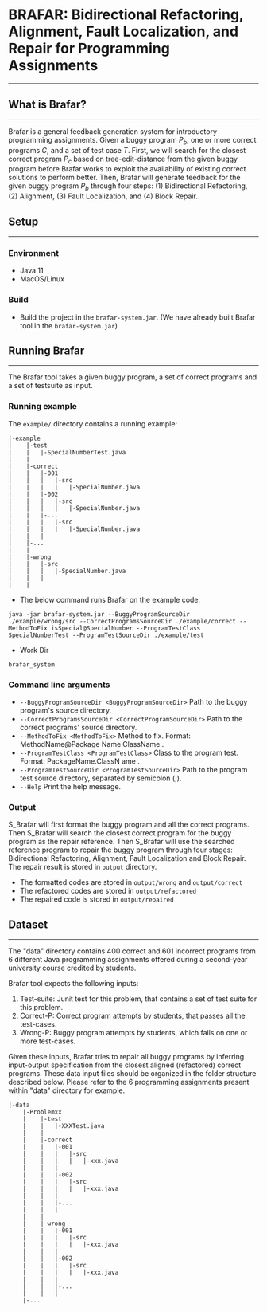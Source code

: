 # BRAFAR: Bidirectional Refactoring, Alignment, Fault Localization, and Repair for Programming Assignments

---
## What is Brafar?

---
Brafar is a general feedback generation system for introductory programming assignments. Given a buggy program $P_b$, one or more correct programs $C$, and a set of test case $T$. First, we will search for the closest correct program $P_c$ based on tree-edit-distance from the given buggy program before Brafar works to exploit the availability of existing correct solutions to perform better. Then, Brafar will generate feedback for the given buggy program $P_b$ through four steps: (1) Bidirectional Refactoring, (2) Alignment, (3) Fault Localization, and (4) Block Repair.

## Setup

---
###  Environment
* Java 11
* MacOS/Linux

### Build
* Build the project in the ```brafar-system.jar```.
  (We have already built Brafar tool in the ```brafar-system.jar```)

## Running Brafar

---
The Brafar tool takes a given buggy program, a set of correct programs and a set of testsuite as input. 

### Running example

The ```example/``` directory contains a running example:
```
|-example
|    |-test
|    |   |-SpecialNumberTest.java
|    |   
|    |-correct
|    |   |-001
|    |   |   |-src
|    |   |   |   |-SpecialNumber.java
|    |   |-002
|    |   |   |-src
|    |   |   |   |-SpecialNumber.java
|    |   |-...
|    |   |   |-src
|    |   |   |   |-SpecialNumber.java
|    |   |
|    |-...
|    |
|    |-wrong
|    |   |-src
|    |   |   |-SpecialNumber.java
|    |   |
|    |
```

* The below command runs Brafar on the example code. 
```shell
java -jar brafar-system.jar --BuggyProgramSourceDir ./example/wrong/src --CorrectProgramsSourceDir ./example/correct --MethodToFix isSpecial@SpecialNumber --ProgramTestClass SpecialNumberTest --ProgramTestSourceDir ./example/test
```
* Work Dir
```
brafar_system
```

### Command line arguments
* ```--BuggyProgramSourceDir <BuggyProgramSourceDir>```         Path to the buggy
program's source
directory.
* ```--CorrectProgramsSourceDir <CorrectProgramSourceDir>```     Path to the
correct programs'
source directory.
* ```--MethodToFix <MethodToFix>```                            Method to fix.
Format:
MethodName@Package
Name.ClassName .
* ```--ProgramTestClass <ProgramTestClass>```               Class to the
program test.
Format:
PackageName.ClassN
ame .
* ```--ProgramTestSourceDir <ProgramTestSourceDir>```      Path to the
program test
source directory,
separated by
semicolon (;).
* ```--Help```                                              Print the help
  message.

### Output
S_Brafar will first format the buggy program and all the correct programs. Then S_Brafar will search the closest correct program for the buggy program as the repair reference. Then S_Brafar will use the searched reference program to repair the buggy program through four stages: Bidirectional Refactoring, Alignment, Fault Localization and Block Repair. The repair result is stored in ```output``` directory.
* The formatted codes are stored in ```output/wrong``` and ```output/correct```
* The refactored codes are stored in ```output/refactored```
* The repaired code is stored in ```output/repaired```

## Dataset

---
The "data" directory contains 400 correct and 601 incorrect programs from 6 different Java programming assignments offered during a second-year university course credited by students.

Brafar tool expects the following inputs:
1. Test-suite: Junit test for this problem, that contains a set of test suite for this problem.
2. Correct-P: Correct program attempts by students, that passes all the test-cases.
3. Wrong-P: Buggy program attempts by students, which fails on one or more test-cases.

Given these inputs, Brafar tries to repair all buggy programs by inferring input-output specification from the closest aligned (refactored) correct programs. These data input files should be organized in the folder structure described below. Please refer to the 6 programming assignments present within "data" directory for example.

```
|-data
    |-Problemxx
    |    |-test
    |    |   |-XXXTest.java
    |    |   
    |    |-correct
    |    |   |-001
    |    |   |   |-src
    |    |   |   |   |-xxx.java
    |    |   |
    |    |   |-002
    |    |   |   |-src
    |    |   |   |   |-xxx.java
    |    |   |    
    |    |   |-...
    |    |   |
    |    | 
    |    |-wrong
    |    |   |-001
    |    |   |   |-src
    |    |   |   |   |-xxx.java
    |    |   |
    |    |   |-002
    |    |   |   |-src
    |    |   |   |   |-xxx.java
    |    |   | 
    |    |   |-...
    |    |   |
    |-...
```

